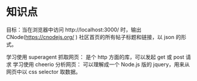 # 知识点
  目标：当在浏览器中访问 http://localhost:3000/ 时，输出 CNode(https://cnodejs.org/ ) 社区首页的所有帖子标题和链接，以 json 的形式。

  学习使用 superagent 抓取网页： 是个 http 方面的库，可以发起 get 或 post 请求
  学习使用 cheerio 分析网页： 可以理解成一个 Node.js 版的 jquery，用来从网页中以 css selector 取数据。
  